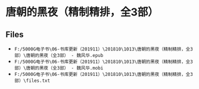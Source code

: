 # 唐朝的黑夜（精制精排，全3部）

## Files

- `F:/5000G电子书\06-书库更新（201911）\201810\1013\唐朝的黑夜（精制精排，全3部）\唐朝的黑夜（全3部） - 魏风华.epub`
- `F:/5000G电子书\06-书库更新（201911）\201810\1013\唐朝的黑夜（精制精排，全3部）\唐朝的黑夜（全3部） - 魏风华.mobi`
- `F:/5000G电子书\06-书库更新（201911）\201810\1013\唐朝的黑夜（精制精排，全3部）\files.txt`
